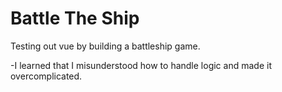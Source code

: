# Battle The Ship

Testing out vue by building a battleship game.

-I learned that I misunderstood how to handle logic and made it overcomplicated. 
